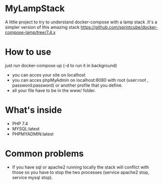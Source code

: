 # MyLampStack
A little project to try to understand docker-compose with a lamp stack .It's a simpler version of this amazing stack https://github.com/sprintcube/docker-compose-lamp/tree/7.4.x

# How to use
just run docker-compose up (-d to run it in background)
- you can acces your site on localhost
- you can acces phpMyAdmin on localhost:8080 with  root (user:root , password:password) or another profile that you define.
- all your file have to be in the www/ folder.

# What's inside
 - PHP 7.4
 - MYSQL:latest
 - PHPMYADMIN:latest
 
 # Common problems
 
 - If you have sql or apache2 running locally the stack will conflict with those so you have to stop the two processes (service apache2 stop, service mysql stop).

